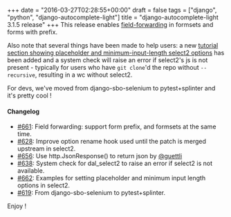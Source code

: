 +++
date = "2016-03-27T02:28:55+00:00"
draft = false
tags = ["django", "python", "django-autocomplete-light"]
title = "django-autocomplete-light 3.1.5 release"
+++
This release enables [field-forwarding](http://django-autocomplete-light.readthedocs.org/en/master/tutorial.html#filtering-results-based-on-the-value-of-other-fields-in-the-form) in formsets and forms with prefix.

Also note that several things have been made to help users: a new [tutorial section showing placeholder and minimum-input-length select2 options](http://django-autocomplete-light.readthedocs.org/en/master/tutorial.html#passing-options-to-select2) has been added and a system check will raise an error if select2's js is not present - typically for users who have `git clone`'d the repo without `--recursive`, resulting in a wc without select2.

For devs, we've moved from django-sbo-selenium to pytest+splinter and it's pretty cool !

#### Changelog

- [#661](https://github.com/yourlabs/django-autocomplete-light/issues/661): Field forwarding: support form prefix, and formsets at the same time.
- [#628](https://github.com/yourlabs/django-autocomplete-light/issues/628): Improve option rename hook used until the patch is merged upstream in select2.
- [#656](https://github.com/yourlabs/django-autocomplete-light/issues/656): Use http.JsonResponse() to return json by [@guettli](https://github.com/guettli)
- [#638](https://github.com/yourlabs/django-autocomplete-light/issues/638): System check for dal_select2 to raise an error if select2 is not available.
- [#662](https://github.com/yourlabs/django-autocomplete-light/issues/662): Examples for setting placeholder and minimum input length options in select2.
- [#619](https://github.com/yourlabs/django-autocomplete-light/issues/619): From django-sbo-selenium to pytest+splinter.

Enjoy !